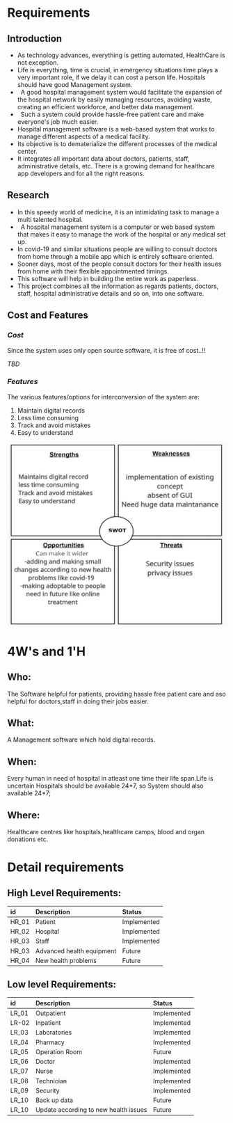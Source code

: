 ﻿# **Requirements**
## **Introduction**
- As technology advances, everything is getting automated, HealthCare is not exception.
- Life is everything, time is crucial, in emergency situations time plays a very important role, if we delay it can cost a person life. Hospitals should have good Management system.
- ` `A good hospital management system would facilitate the expansion of the hospital network by easily managing resources, avoiding waste, creating an efficient workforce, and better data management.
- ` `Such a system could provide hassle-free patient care and make everyone's job much easier.
- Hospital management software is a web-based system that works to manage different aspects of a medical facility. 
- Its objective is to dematerialize the different processes of the medical center. 
- It integrates all important data about doctors, patients, staff, administrative details, etc. There is a growing demand for healthcare app developers and for all the right reasons.
## **Research**
- In this speedy world of medicine, it is an intimidating task to manage a multi talented hospital.
- ` `A hospital management system is a computer or web based system that makes it easy to manage the work of the hospital or any medical set up.
- In covid-19 and similar situations people are willing to consult doctors from home through a mobile app which is entirely software oriented.
- Sooner days, most of the people consult doctors for their health issues from home with  their flexible appointmented timings. 
- This software will help in building the entire work as paperless.
- This project combines all the information as regards patients, doctors, staff, hospital administrative details and so on, into one software.

## **Cost and Features**
### ***Cost***
Since the system uses only open source software, it is free of cost..!!

*TBD*
### ***Features***
The various features/options for interconversion of the system are:

1. Maintain digital records
1. Less time consuming
1. Track and avoid mistakes
1. Easy to understand

![](Aspose.Words.2a954945-0277-4468-8060-a33120356d3d.001.jpeg)
# **4W's and 1'H**
## **Who:**
The Software helpful for patients, providing hassle free patient care and aso helpful for doctors,staff in doing their jobs easier.
## **What:**
A Management software which hold digital records.
## **When:**
Every human in need of hospital in atleast one time their life span.Life is uncertain Hospitals should be available 24\*7, so System should also available 24\*7;
## **Where:**
Healthcare centres like hospitals,healthcare camps, blood and organ donations etc.

# **Detail requirements**
## **High Level Requirements:**


|id|Description|Status|
| :- | :- | :- |
|HR\_01|Patient|Implemented|
|HR\_02|Hospital|Implemented|
|HR\_03|Staff|Implemented|
|HR\_03|Advanced health equipment|Future|
|HR\_04|New health problems|Future|

##
##
##
##
##
## **Low level Requirements:**


|id|Description|Status|
| :- | :- | :- |
|LR\_01|Outpatient|Implemented|
|LR-02|Inpatient|Implemented|
|LR\_03|Laboratories|Implemented|
|LR\_04|Pharmacy|Implemented|
|LR\_05|Operation Room|Future|
|LR\_06|Doctor|Implemented|
|LR\_07|Nurse|Implemented|
|LR\_08|Technician|Implemented|
|LR\_09|Security|Implemented|
|LR\_10|Back up data|Future|
|LR\_10|Update according to new health issues|Future|


